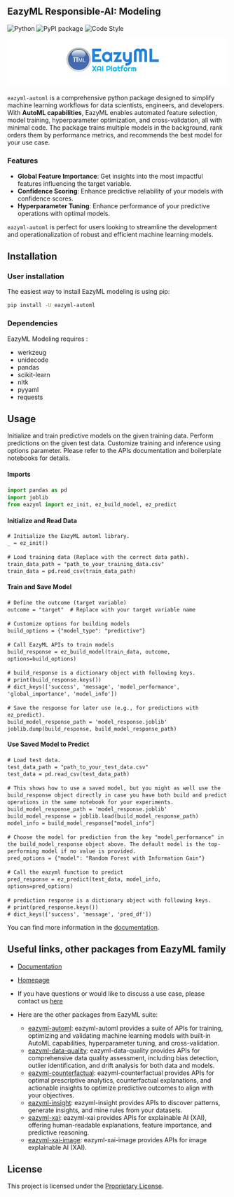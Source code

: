 ## EazyML Responsible-AI: Modeling
![Python](https://img.shields.io/badge/python-3.8%20%7C%203.9%20%7C%203.10%20%7C%203.11%20%7C%203.12-blue)  ![PyPI package](https://img.shields.io/badge/pypi%20package-0.0.75-brightgreen) ![Code Style](https://img.shields.io/badge/code%20style-black-black)

![EazyML](https://github.com/EazyML/eazyml-docs/raw/refs/heads/master/EazyML_logo.png)

`eazyml-automl` is a comprehensive python package designed to simplify machine learning workflows for data scientists, engineers, and developers. With **AutoML capabilities**, EazyML enables automated feature selection, model training, hyperparameter optimization, and cross-validation, all with minimal code. The package trains multiple models in the background, rank orders them by performance metrics, and recommends the best model for your use case.

### Features
- **Global Feature Importance**: Get insights into the most impactful features influencing the target variable.
- **Confidence Scoring**: Enhance predictive reliability of your models with confidence scores.
- **Hyperparameter Tuning**: Enhance performance of your predictive operations with optimal models.

`eazyml-automl` is perfect for users looking to streamline the development and operationalization of robust and efficient machine learning models.

## Installation
### User installation
The easiest way to install EazyML modeling is using pip:
```bash
pip install -U eazyml-automl
```
### Dependencies
EazyML Modeling requires :
- werkzeug
- unidecode
- pandas
- scikit-learn
- nltk
- pyyaml
- requests

## Usage
Initialize and train predictive models on the given training data. Perform predictions on the given test data. Customize training and inference using options parameter. Please refer to the APIs documentation and boilerplate notebooks for details.

#### Imports
```python
import pandas as pd
import joblib
from eazyml import ez_init, ez_build_model, ez_predict
```

#### Initialize and Read Data
```
# Initialize the EazyML automl library.
_ = ez_init()

# Load training data (Replace with the correct data path).
train_data_path = "path_to_your_training_data.csv"
train_data = pd.read_csv(train_data_path)
```

#### Train and Save Model
```
# Define the outcome (target variable)
outcome = "target"  # Replace with your target variable name

# Customize options for building models
build_options = {"model_type": "predictive"}

# Call EazyML APIs to train models
build_response = ez_build_model(train_data, outcome, options=build_options)

# build_response is a dictionary object with following keys.
# print(build_response.keys())
# dict_keys(['success', 'message', 'model_performance', 'global_importance', 'model_info'])

# Save the response for later use (e.g., for predictions with ez_predict).
build_model_response_path = 'model_response.joblib'
joblib.dump(build_response, build_model_response_path)

```

#### Use Saved Model to Predict
```
# Load test data.
test_data_path = "path_to_your_test_data.csv"
test_data = pd.read_csv(test_data_path)

# This shows how to use a saved model, but you might as well use the build_response object directly in case you have both build and predict operations in the same notebook for your experiments.
build_model_response_path = 'model_response.joblib'
build_model_response = joblib.load(build_model_response_path)
model_info = build_model_response["model_info"]

# Choose the model for prediction from the key "model_performance" in the build_model_response object above. The default model is the top-performing model if no value is provided.
pred_options = {"model": "Random Forest with Information Gain"}

# Call the eazyml function to predict
pred_response = ez_predict(test_data, model_info, options=pred_options)

# prediction response is a dictionary object with following keys.
# print(pred_response.keys())
# dict_keys(['success', 'message', 'pred_df'])

```
You can find more information in the [documentation](https://eazyml.readthedocs.io/en/latest/packages/eazyml_model.html).


## Useful links, other packages from EazyML family
- [Documentation](https://docs.eazyml.com)
- [Homepage](https://eazyml.com)
- If you have questions or would like to discuss a use case, please contact us [here](https://eazyml.com/trust-in-ai)
- Here are the other packages from EazyML suite:

    - [eazyml-automl](https://pypi.org/project/eazyml-automl/): eazyml-automl provides a suite of APIs for training, optimizing and validating machine learning models with built-in AutoML capabilities, hyperparameter tuning, and cross-validation.
    - [eazyml-data-quality](https://pypi.org/project/eazyml-data-quality/): eazyml-data-quality provides APIs for comprehensive data quality assessment, including bias detection, outlier identification, and drift analysis for both data and models.
    - [eazyml-counterfactual](https://pypi.org/project/eazyml-counterfactual/): eazyml-counterfactual provides APIs for optimal prescriptive analytics, counterfactual explanations, and actionable insights to optimize predictive outcomes to align with your objectives.
    - [eazyml-insight](https://pypi.org/project/eazyml-insight/): eazyml-insight provides APIs to discover patterns, generate insights, and mine rules from your datasets.
    - [eazyml-xai](https://pypi.org/project/eazyml-xai/): eazyml-xai provides APIs for explainable AI (XAI), offering human-readable explanations, feature importance, and predictive reasoning.
    - [eazyml-xai-image](https://pypi.org/project/eazyml-xai-image/): eazyml-xai-image provides APIs for image explainable AI (XAI).

## License
This project is licensed under the [Proprietary License](https://github.com/EazyML/eazyml-docs/blob/master/LICENSE).